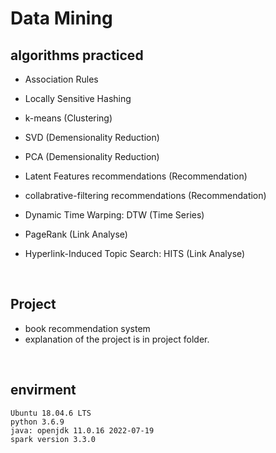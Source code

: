 # Data Mining
## algorithms practiced
* Association Rules
* Locally Sensitive Hashing

* k-means (Clustering)
  
* SVD (Demensionality Reduction)
* PCA (Demensionality Reduction)

* Latent Features recommendations (Recommendation)
* collabrative-filtering recommendations (Recommendation)

* Dynamic Time Warping: DTW (Time Series)

* PageRank (Link Analyse)
* Hyperlink-Induced Topic Search: HITS (Link Analyse)

<br>

## Project
- book recommendation system
- explanation of the project is in project folder.
  
<br>

## envirment
```
Ubuntu 18.04.6 LTS
python 3.6.9
java: openjdk 11.0.16 2022-07-19
spark version 3.3.0
```
